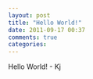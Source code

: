 ```yaml
---
layout: post
title: "Hello World!"
date: 2011-09-17 00:37
comments: true
categories: 
---
```


Hello World! - Kj
